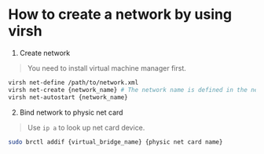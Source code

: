 # How to create a network by using virsh

1. Create network
> You need to install virtual machine manager first.

```bash
virsh net-define /path/to/network.xml
virsh net-create {network_name} # The network name is defined in the network.xml.
virsh net-autostart {network_name}
```

2. Bind network to physic net card
> Use `ip a` to look up net card device.

```bash
sudo brctl addif {virtual_bridge_name} {physic net card name}
```
